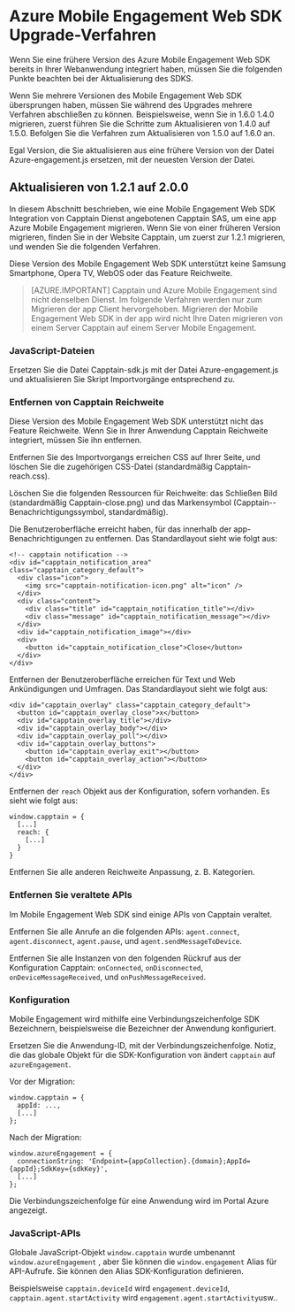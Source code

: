 <properties
    pageTitle="Azure Mobile Engagement Web SDK Upgrade Verfahren | Microsoft Azure"
    description="Die neuesten Updates und Verfahren für das Web SDK für Azure Mobile Engagement"
    services="mobile-engagement"
    documentationCenter="mobile"
    authors="piyushjo"
    manager="erikre"
    editor="" />

<tags
    ms.service="mobile-engagement"
    ms.workload="mobile"
    ms.tgt_pltfrm="web"
    ms.devlang="js"
    ms.topic="article"
    ms.date="06/07/2016"
    ms.author="piyushjo" />


# <a name="azure-mobile-engagement-web-sdk-upgrade-procedures"></a>Azure Mobile Engagement Web SDK Upgrade-Verfahren

Wenn Sie eine frühere Version des Azure Mobile Engagement Web SDK bereits in Ihrer Webanwendung integriert haben, müssen Sie die folgenden Punkte beachten bei der Aktualisierung des SDKS.

Wenn Sie mehrere Versionen des Mobile Engagement Web SDK übersprungen haben, müssen Sie während des Upgrades mehrere Verfahren abschließen zu können. Beispielsweise, wenn Sie in 1.6.0 1.4.0 migrieren, zuerst führen Sie die Schritte zum Aktualisieren von 1.4.0 auf 1.5.0. Befolgen Sie die Verfahren zum Aktualisieren von 1.5.0 auf 1.6.0 an.

Egal Version, die Sie aktualisieren aus eine frühere Version von der Datei Azure-engagement.js ersetzen, mit der neuesten Version der Datei.

## <a name="upgrade-from-121-to-200"></a>Aktualisieren von 1.2.1 auf 2.0.0

In diesem Abschnitt beschrieben, wie eine Mobile Engagement Web SDK Integration von Capptain Dienst angebotenen Capptain SAS, um eine app Azure Mobile Engagement migrieren. Wenn Sie von einer früheren Version migrieren, finden Sie in der Website Capptain, um zuerst zur 1.2.1 migrieren, und wenden Sie die folgenden Verfahren.

Diese Version des Mobile Engagement Web SDK unterstützt keine Samsung Smartphone, Opera TV, WebOS oder das Feature Reichweite.

>[AZURE.IMPORTANT] Capptain und Azure Mobile Engagement sind nicht denselben Dienst. Im folgende Verfahren werden nur zum Migrieren der app Client hervorgehoben. Migrieren der Mobile Engagement Web SDK in der app wird nicht Ihre Daten migrieren von einem Server Capptain auf einem Server Mobile Engagement.

### <a name="javascript-files"></a>JavaScript-Dateien

Ersetzen Sie die Datei Capptain-sdk.js mit der Datei Azure-engagement.js und aktualisieren Sie Skript Importvorgänge entsprechend zu.

### <a name="remove-capptain-reach"></a>Entfernen von Capptain Reichweite

Diese Version des Mobile Engagement Web SDK unterstützt nicht das Feature Reichweite. Wenn Sie in Ihrer Anwendung Capptain Reichweite integriert, müssen Sie ihn entfernen.

Entfernen Sie des Importvorgangs erreichen CSS auf Ihrer Seite, und löschen Sie die zugehörigen CSS-Datei (standardmäßig Capptain-reach.css).

Löschen Sie die folgenden Ressourcen für Reichweite: das Schließen Bild (standardmäßig Capptain-close.png) und das Markensymbol (Capptain--Benachrichtigungssymbol, standardmäßig).

Die Benutzeroberfläche erreicht haben, für das innerhalb der app-Benachrichtigungen zu entfernen. Das Standardlayout sieht wie folgt aus:

    <!-- capptain notification -->
    <div id="capptain_notification_area" class="capptain_category_default">
      <div class="icon">
        <img src="capptain-notification-icon.png" alt="icon" />
      </div>
      <div class="content">
        <div class="title" id="capptain_notification_title"></div>
        <div class="message" id="capptain_notification_message"></div>
      </div>
      <div id="capptain_notification_image"></div>
      <div>
        <button id="capptain_notification_close">Close</button>
      </div>
    </div>

Entfernen der Benutzeroberfläche erreichen für Text und Web Ankündigungen und Umfragen. Das Standardlayout sieht wie folgt aus:

    <div id="capptain_overlay" class="capptain_category_default">
      <button id="capptain_overlay_close">x</button>
      <div id="capptain_overlay_title"></div>
      <div id="capptain_overlay_body"></div>
      <div id="capptain_overlay_poll"></div>
      <div id="capptain_overlay_buttons">
        <button id="capptain_overlay_exit"></button>
        <button id="capptain_overlay_action"></button>
      </div>
    </div>

Entfernen der `reach` Objekt aus der Konfiguration, sofern vorhanden. Es sieht wie folgt aus:

    window.capptain = {
      [...]
      reach: {
        [...]
      }
    }

Entfernen Sie alle anderen Reichweite Anpassung, z. B. Kategorien.

### <a name="remove-deprecated-apis"></a>Entfernen Sie veraltete APIs

Im Mobile Engagement Web SDK sind einige APIs von Capptain veraltet.

Entfernen Sie alle Anrufe an die folgenden APIs: `agent.connect`, `agent.disconnect`, `agent.pause`, und `agent.sendMessageToDevice`.

Entfernen Sie alle Instanzen von den folgenden Rückruf aus der Konfiguration Capptain: `onConnected`, `onDisconnected`, `onDeviceMessageReceived`, und `onPushMessageReceived`.

### <a name="configuration"></a>Konfiguration

Mobile Engagement wird mithilfe eine Verbindungszeichenfolge SDK Bezeichnern, beispielsweise die Bezeichner der Anwendung konfiguriert.

Ersetzen Sie die Anwendung-ID, mit der Verbindungszeichenfolge. Notiz, die das globale Objekt für die SDK-Konfiguration von ändert `capptain` auf `azureEngagement`.

Vor der Migration:

    window.capptain = {
      appId: ...,
      [...]
    };

Nach der Migration:

    window.azureEngagement = {
      connectionString: 'Endpoint={appCollection}.{domain};AppId={appId};SdkKey={sdkKey}',
      [...]
    };

Die Verbindungszeichenfolge für eine Anwendung wird im Portal Azure angezeigt.

### <a name="javascript-apis"></a>JavaScript-APIs

Globale JavaScript-Objekt `window.capptain` wurde umbenannt `window.azureEngagement` , aber Sie können die `window.engagement` Alias für API-Aufrufe. Sie können den Alias SDK-Konfiguration definieren.

Beispielsweise `capptain.deviceId` wird `engagement.deviceId`, `capptain.agent.startActivity` wird `engagement.agent.startActivity`usw..
